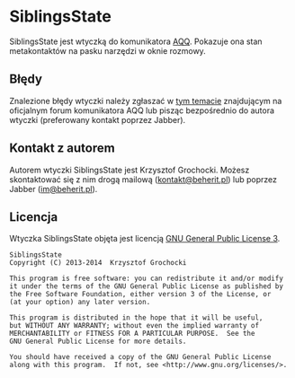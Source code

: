 SiblingsState
======
SiblingsState jest wtyczką do komunikatora [AQQ](http://www.aqq.eu/pl.php). Pokazuje ona stan metakontaktów na pasku narzędzi w oknie rozmowy.

Błędy
-------
Znalezione błędy wtyczki należy zgłaszać w [tym temacie](http://forum.aqq.eu/topic/11992-siblingsstate-1000/) znajdującym na oficjalnym forum komunikatora AQQ lub pisząc bezpośrednio do autora wtyczki (preferowany kontakt poprzez Jabber).

Kontakt z autorem
-------
Autorem wtyczki SiblingsState jest Krzysztof Grochocki. Możesz skontaktować się z nim drogą mailową (kontakt@beherit.pl) lub poprzez Jabber (im@beherit.pl).

Licencja
-------
Wtyczka SiblingsState objęta jest licencją [GNU General Public License 3](http://www.gnu.org/copyleft/gpl.html).

    SiblingsState
    Copyright (C) 2013-2014  Krzysztof Grochocki

    This program is free software: you can redistribute it and/or modify
    it under the terms of the GNU General Public License as published by
    the Free Software Foundation, either version 3 of the License, or
    (at your option) any later version.

    This program is distributed in the hope that it will be useful,
    but WITHOUT ANY WARRANTY; without even the implied warranty of
    MERCHANTABILITY or FITNESS FOR A PARTICULAR PURPOSE.  See the
    GNU General Public License for more details.

    You should have received a copy of the GNU General Public License
    along with this program.  If not, see <http://www.gnu.org/licenses/>.